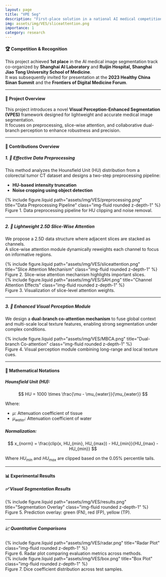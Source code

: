 ```yaml
---
layout: page
title: "VPE Seg"
description: "First-place solution in a national AI medical competition.Invited by 2023 Health China Sinan Summit."
img: assets/img/VES/sliceattention.png
importance: 1
category: research
---
```


#### 🏆 **Competition & Recognition**

This project achieved **1st place** in the AI medical image segmentation track co-organized by **Shanghai AI Laboratory** and **Ruijin Hospital, Shanghai Jiao Tong University School of Medicine**.  
It was subsequently invited for presentation at the **2023 Healthy China Sinan Summit** and the **Frontiers of Digital Medicine Forum**.

---

#### 🧠 **Project Overview**

This project introduces a novel **Visual Perception-Enhanced Segmentation (VPES)** framework designed for lightweight and accurate medical image segmentation.  
It focuses on preprocessing, slice-wise attention, and collaborative dual-branch perception to enhance robustness and precision.

---

#### 🔧 **Contributions Overview**

##### 1. 🧼 **Effective Data Preprocessing**

This method analyzes the Hounsfield Unit (HU) distribution from a colorectal tumor CT dataset and designs a two-step preprocessing pipeline:

- **HU-based intensity truncation**
- **Noise cropping using object detection**

<div class="row justify-content-center">
  <div class="col-sm-8 mt-3">
    {% include figure.liquid path="assets/img/VES/preprocessing.png" title="Data Preprocessing Pipeline" class="img-fluid rounded z-depth-1" %}
    <div class="caption text-center">Figure 1. Data preprocessing pipeline for HU clipping and noise removal.</div>
  </div>
</div>

---

##### 2. 🧠 **Lightweight 2.5D Slice-Wise Attention**

We propose a 2.5D data structure where adjacent slices are stacked as channels.  
A slice-wise attention module dynamically reweights each channel to focus on informative regions.

<div class="row justify-content-center">
  <div class="col-sm-8 mt-3">
    {% include figure.liquid path="assets/img/VES/sliceattention.png" title="Slice Attention Mechanism" class="img-fluid rounded z-depth-1" %}
    <div class="caption text-center">Figure 2. Slice-wise attention mechanism highlights important slices.</div>
  </div>
  <div class="col-sm-8 mt-3">
    {% include figure.liquid path="assets/img/VES/SAH.png" title="Channel Attention Effects" class="img-fluid rounded z-depth-1" %}
    <div class="caption text-center">Figure 3. Visualization of slice-level attention weights.</div>
  </div>
</div>

---

##### 3. 🧩 **Enhanced Visual Perception Module**

We design a **dual-branch co-attention mechanism** to fuse global context and multi-scale local texture features, enabling strong segmentation under complex conditions.

<div class="row justify-content-center">
  <div class="col-sm-8 mt-3">
    {% include figure.liquid path="assets/img/VES/MBCA.png" title="Dual-branch Co-attention" class="img-fluid rounded z-depth-1" %}
    <div class="caption text-center">Figure 4. Visual perception module combining long-range and local texture cues.</div>
  </div>
</div>

---

#### 🧮 **Mathematical Notations**

##### Hounsfield Unit (HU):

$$
HU = 1000 \times \frac{\mu - \mu_{water}}{\mu_{water}}
$$

Where:
- $\mu$: Attenuation coefficient of tissue  
- $\mu_{water}$: Attenuation coefficient of water

##### Normalization:

$$
x_{norm} = \frac{clip(x, HU_{min}, HU_{max}) - HU_{min}}{HU_{max} - HU_{min}}
$$

Where $HU_{min}$ and $HU_{max}$ are clipped based on the 0.05% percentile tails.

---

#### 📊 **Experimental Results**

##### ✅ **Visual Segmentation Results**

<div class="row justify-content-center">
  <div class="col-sm-10 mt-3">
    {% include figure.liquid path="assets/img/VES/results.png" title="Segmentation Overlay" class="img-fluid rounded z-depth-1" %}
    <div class="caption text-center">Figure 5. Prediction overlay: green (FN), red (FP), yellow (TP).</div>
  </div>
</div>

---

##### 📈 **Quantitative Comparisons**

<div class="row justify-content-center">
  <div class="col-sm-8 mt-3">
    {% include figure.liquid path="assets/img/VES/radar.png" title="Radar Plot" class="img-fluid rounded z-depth-1" %}
    <div class="caption text-center">Figure 6. Radar plot comparing evaluation metrics across methods.</div>
  </div>
  <div class="col-sm-8 mt-3">
    {% include figure.liquid path="assets/img/VES/box.png" title="Box Plot" class="img-fluid rounded z-depth-1" %}
    <div class="caption text-center">Figure 7. Dice coefficient distribution across test samples.</div>
  </div>
</div>
